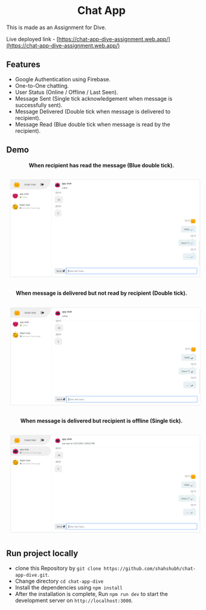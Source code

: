 <div align="center">

# Chat App
</div>


This is made as an Assignment for Dive.


Live deployed link - [https://chat-app-dive-assignment.web.app/](https://chat-app-dive-assignment.web.app/)


## Features

* Google Authentication using Firebase.
* One-to-One chatting.
* User Status (Online / Offline / Last Seen).
* Message Sent (Single tick acknowledgement when message is successfully sent).
* Message Delivered (Double tick when message is delivered to recipient).
* Message Read (Blue double tick when message is read by the recipient).

## Demo

<div align="center">

<h4 align="center">When recipient has read the message (Blue double tick).</h4>
<img style="margin: 10px;" src="./demo/3.PNG"/>

<h4 align="center">When message is delivered but not read by recipient (Double tick).</h4>
<img style="margin: 10px;" src="./demo/2.PNG"/>

<h4 align="center">When message is delivered but recipient is offline (Single tick).</h4>
<img style="margin: 10px;" src="./demo/1.PNG"/>

</div>

## Run project locally

* clone this Repository by `git clone https://github.com/shahshubh/chat-app-dive.git`.
* Change directory `cd chat-app-dive`
* Install the dependencies using `npm install`
* After the installation is complete, Run `npm run dev` to start the development server on `http://localhost:3000`.

